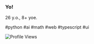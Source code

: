 ### Yo!

26 y.o., 8+ yoe.

#python #ai #math #web #typescript #ui

![Profile Views](https://komarev.com/ghpvc/?username=garbalau-github&color=blue)
